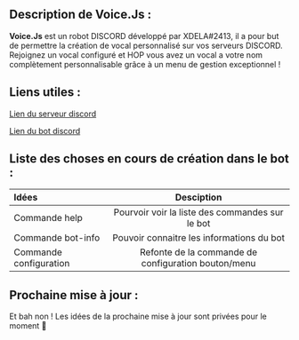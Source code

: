 ## Description de Voice.Js : 
**Voice.Js** est un robot DISCORD développé par XDELA#2413, il a pour but de permettre la création de vocal personnalisé sur vos serveurs DISCORD. 
Rejoignez un vocal configuré et HOP vous avez un vocal a votre nom complètement personnalisable grâce à un menu de gestion exceptionnel !

## Liens utiles : 
[Lien du serveur discord](https://discord.gg/HAmhTRZRSG) 

[Lien du bot discord](https://discord.com/api/oauth2/authorize?client_id=1105170621673001081&permissions=8&scope=bot)

## Liste des choses en cours de création dans le bot :
| Idées | Desciption |
| :---         |     :---:      |
| Commande help  | Pourvoir voir la liste des commandes sur le bot     |
| Commande bot-info   | Pouvoir connaitre les informations du bot     |
| Commande configuration   | Refonte de la commande de configuration bouton/menu     |

## Prochaine mise à jour : 
Et bah non ! Les idées de la prochaine mise à jour sont privées pour le moment 🤣

